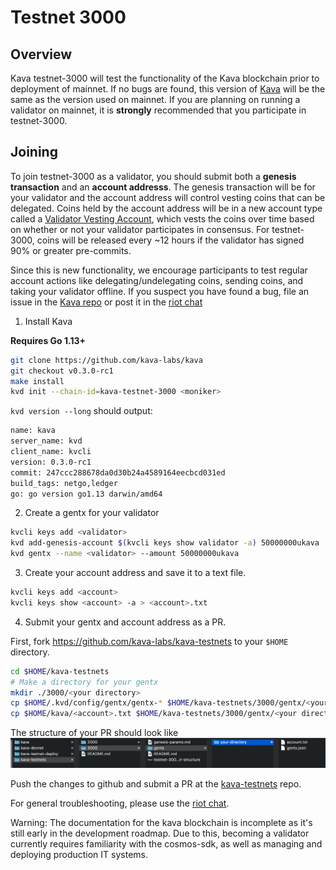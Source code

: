# Testnet 3000

## Overview
Kava testnet-3000 will test the functionality of the Kava blockchain prior to deployment of mainnet. If no bugs are found, this version of [Kava](https://www.github.com/kava-labs/kava) will be the same as the version used on mainnet. If you are planning on running a validator on mainnet, it is **strongly** recommended that you participate in testnet-3000.

## Joining
To join testnet-3000 as a validator, you should submit both a **genesis transaction** and an **account addresss**. The genesis transaction will be for your validator and the account address will control vesting coins that can be delegated. Coins held by the account address will be in a new account type called a [Validator Vesting Account](https://github.com/Kava-Labs/kava/blob/master/x/validator-vesting/spec/01_concepts.md), which vests the coins over time based on whether or not your validator participates in consensus. For testnet-3000, coins will be released every ~12 hours if the validator has signed 90% or greater pre-commits.

 Since this is new functionality, we encourage participants to test regular account actions like delegating/undelegating coins, sending coins, and taking your validator offline. If you suspect you have found a bug, file an issue in the [Kava repo](https://www.github.com/kava-labs/kava/issues) or post it in the [riot chat](https://riot.im/app/#/room/#kava-validators:matrix.org)

1. Install Kava

**Requires Go 1.13+**

```sh
git clone https://github.com/kava-labs/kava
git checkout v0.3.0-rc1
make install
kvd init --chain-id=kava-testnet-3000 <moniker>
```

`kvd version --long` should output:

```sh
name: kava
server_name: kvd
client_name: kvcli
version: 0.3.0-rc1
commit: 247ccc288678da0d30b24a4589164eecbcd031ed
build_tags: netgo,ledger
go: go version go1.13 darwin/amd64
```

2. Create a gentx for your validator

```sh
kvcli keys add <validator>
kvd add-genesis-account $(kvcli keys show validator -a) 50000000ukava
kvd gentx --name <validator> --amount 50000000ukava
```

3. Create your account address and save it to a text file.

```sh
kvcli keys add <account>
kvcli keys show <account> -a > <account>.txt
```

4. Submit your gentx and account address as a PR.

First, fork https://github.com/kava-labs/kava-testnets to your `$HOME` directory.

```sh
cd $HOME/kava-testnets
# Make a directory for your gentx
mkdir ./3000/<your directory>
cp $HOME/.kvd/config/gentx/gentx-* $HOME/kava-testnets/3000/gentx/<your directory>/.
cp $HOME/kava/<account>.txt $HOME/kava-testnets/3000/gentx/<your director>/.
```

The structure of your PR should look like ![this](testnet-3000-dir-structure.png)

Push the changes to github and submit a PR at the [kava-testnets](https://github.com/kava-labs/kava-testnets) repo.

For general troubleshooting, please use the [riot chat](https://riot.im/app/#/room/#kava-validators:matrix.org).

Warning: The documentation for the kava blockchain is incomplete as it's still early in the development roadmap. Due to this, becoming a validator currently requires familiarity with the cosmos-sdk, as well as managing and deploying production IT systems.
